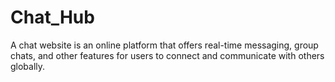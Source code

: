 # Chat_Hub
A chat website is an online platform that offers real-time messaging, group chats, and other features for users to connect and communicate with others globally.
